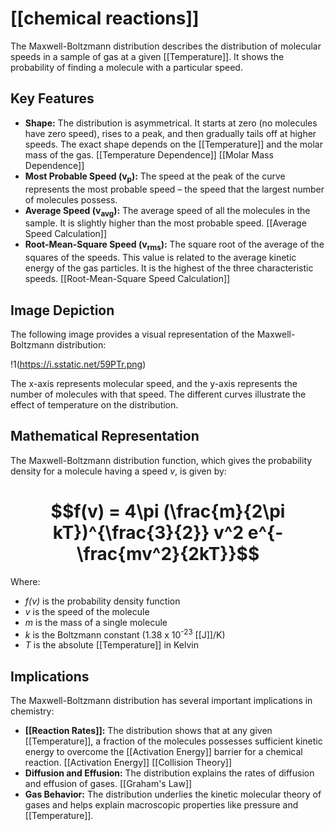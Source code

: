 # [[chemical reactions]]
The Maxwell-Boltzmann distribution describes the distribution of molecular speeds in a sample of gas at a given [[Temperature]].  It shows the probability of finding a molecule with a particular speed.

## Key Features

* **Shape:** The distribution is asymmetrical.  It starts at zero (no molecules have zero speed), rises to a peak, and then gradually tails off at higher speeds.  The exact shape depends on the [[Temperature]] and the molar mass of the gas. [[Temperature Dependence]] [[Molar Mass Dependence]]
* **Most Probable Speed (v<sub>p</sub>):** The speed at the peak of the curve represents the most probable speed – the speed that the largest number of molecules possess.
* **Average Speed (v<sub>avg</sub>):** The average speed of all the molecules in the sample.  It is slightly higher than the most probable speed. [[Average Speed Calculation]]
* **Root-Mean-Square Speed (v<sub>rms</sub>):** The square root of the average of the squares of the speeds. This value is related to the average kinetic energy of the gas particles. It is the highest of the three characteristic speeds. [[Root-Mean-Square Speed Calculation]]

## Image Depiction

The following image provides a visual representation of the Maxwell-Boltzmann distribution:

!1(https://i.sstatic.net/59PTr.png)

The x-axis represents molecular speed, and the y-axis represents the number of molecules with that speed.  The different curves illustrate the effect of temperature on the distribution.

## Mathematical Representation

The Maxwell-Boltzmann distribution function, which gives the probability density for a molecule having a speed *v*, is given by:

# $$f(v) = 4\pi (\frac{m}{2\pi kT})^{\frac{3}{2}} v^2 e^{-\frac{mv^2}{2kT}}$$


Where:

* *f(v)* is the probability density function
* *v* is the speed of the molecule
* *m* is the mass of a single molecule
* *k* is the Boltzmann constant (1.38 x 10<sup>-23</sup> [[J]]/K)
* *T* is the absolute [[Temperature]] in Kelvin

## Implications

The Maxwell-Boltzmann distribution has several important implications in chemistry:

* **[[Reaction Rates]]:**  The distribution shows that at any given [[Temperature]], a fraction of the molecules possesses sufficient kinetic energy to overcome the [[Activation Energy]] barrier for a chemical reaction. [[Activation Energy]] [[Collision Theory]]
* **Diffusion and Effusion:** The distribution explains the rates of diffusion and effusion of gases. [[Graham's Law]]
* **Gas Behavior:**  The distribution underlies the kinetic molecular theory of gases and helps explain macroscopic properties like pressure and [[Temperature]].


